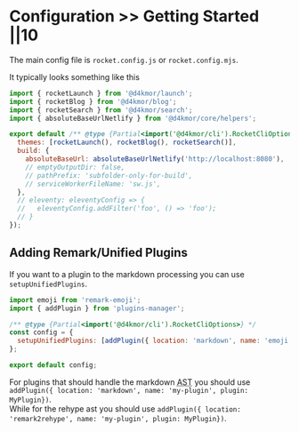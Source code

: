 # Configuration >> Getting Started ||10

The main config file is `rocket.config.js` or `rocket.config.mjs`.

It typically looks something like this

```js
import { rocketLaunch } from '@d4kmor/launch';
import { rocketBlog } from '@d4kmor/blog';
import { rocketSearch } from '@d4kmor/search';
import { absoluteBaseUrlNetlify } from '@d4kmor/core/helpers';

export default /** @type {Partial<import('@d4kmor/cli').RocketCliOptions>} */ ({
  themes: [rocketLaunch(), rocketBlog(), rocketSearch()],
  build: {
    absoluteBaseUrl: absoluteBaseUrlNetlify('http://localhost:8080'),
    // emptyOutputDir: false,
    // pathPrefix: 'subfolder-only-for-build',
    // serviceWorkerFileName: 'sw.js',
  },
  // eleventy: eleventyConfig => {
  //   eleventyConfig.addFilter('foo', () => 'foo');
  // }
});
```

## Adding Remark/Unified Plugins

If you want to a plugin to the markdown processing you can use `setupUnifiedPlugins`.

```js
import emoji from 'remark-emoji';
import { addPlugin } from 'plugins-manager';

/** @type {Partial<import('@d4kmor/cli').RocketCliOptions>} */
const config = {
  setupUnifiedPlugins: [addPlugin({ location: 'markdown', name: 'emoji', plugin: emoji })],
};

export default config;
```

For plugins that should handle the markdown <abbr title="Abstract Syntax Tree">AST</abbr> you should use `addPlugin({ location: 'markdown', name: 'my-plugin', plugin: MyPlugin})`. <br>
While for the rehype ast you should use `addPlugin({ location: 'remark2rehype', name: 'my-plugin', plugin: MyPlugin})`.
